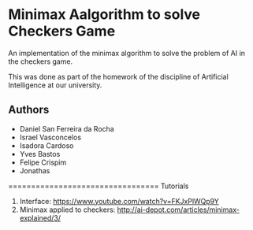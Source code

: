 Minimax Aalgorithm to solve Checkers Game
==========================

An implementation of the minimax algorithm to solve the problem of AI in the checkers game.

This was done as part of the homework of the discipline of Artificial Intelligence at our university.

Authors
---

* Daniel San Ferreira da Rocha
* Israel Vasconcelos
* Isadora Cardoso
* Yves Bastos
* Felipe Crispim
* Jonathas


=================================
Tutorials

1) Interface: https://www.youtube.com/watch?v=FKJxPlWQp9Y
2) Minimax applied to checkers: http://ai-depot.com/articles/minimax-explained/3/
